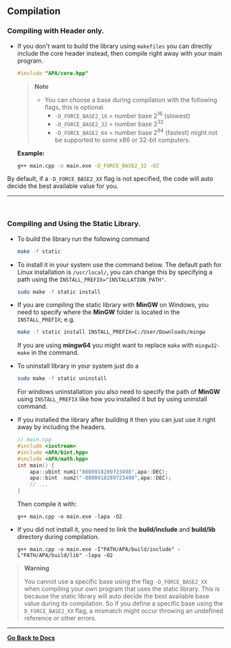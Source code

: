## **Compilation**

### **Compiling with Header only**.

- If you don't want to build the library using ```makefiles``` you can directly
include the core header instead, then compile right away with your main program.

    ```c++
    #include "APA/core.hpp"
    ```

    > **Note**
    > - You can choose a base during compilation with the following flags, this
    is optional.
    >    - ```-D_FORCE_BASE2_16``` = number base 2<sup>16</sup> (slowest)
    >    - ```-D_FORCE_BASE2_32``` = number base 2<sup>32</sup>
    >    - ```-D_FORCE_BASE2_64``` = number base 2<sup>64</sup> (fastest) might
    not be supported to some x86 or 32-bit computers.
        
    **Example:**

    ```bash
    g++ main.cpp -o main.exe -D_FORCE_BASE2_32 -O2
    ```

By default, if a ```-D_FORCE_BASE2_XX``` flag is not specified, the code will auto
decide the best available value for you.

-----

<br>

### **Compiling and Using the Static Library**.

- To build the library run the following command
    ```bash
    make -f static
    ```
- To install it in your system use the command below. The default path for Linux
installation is ```/usr/local/```, you can change this by specifying a path using
the ```INSTALL_PREFIX="INSTALLATION_PATH"```.
    ```bash
    sudo make -f static install
    ```

- If you are compiling the static library with **MinGW** on Windows, you need to
specify where the **MinGW** folder is located in the ```INSTALL_PREFIX```; e.g.
    ```bash
    make -f static install INSTALL_PREFIX=C:/User/Downloads/mingw
    ```

    If you are using **mingw64** you might want to replace ```make``` with
    ```mingw32-make``` in the command.

- To uninstall library in your system just do a
    ```bash
    sudo make -f static uninstall
    ```

    For windows uninstallation you also need to specify the path of **MinGW** using
    ```INSTALL_PREFIX``` like how you installed it but by using uninstall command.

- If you installed the library after building it then you can just use it right away
by including the headers.
    ```c++
    // main.cpp
    #include <iostream>
    #include <APA/bint.hpp>
    #include <APA/math.hpp>
    int main() {
        apa::ubint num1("8800918289723498",apa::DEC);
        apa::bint  num2("-8800918289723498",apa::DEC);
        // ...
    }
    ```
    Then compile it with:
    ```
    g++ main.cpp -o main.exe -lapa -O2
    ```
- If you did not install it, you need to link the **build/include** and **build/lib**
directory during compilation.
    ```
    g++ main.cpp -o main.exe -I"PATH/APA/build/include" -L"PATH/APA/build/lib" -lapa -O2
    ```

> **Warning**
>
> You cannot use a specific base using the flag ```-D_FORCE_BASE2_XX``` when compiling
> your own program that uses the static library. This is because the static library
> will auto decide the best available base value during its compilation. So if you
> define a specific base using the ```D_FORCE_BASE2_XX``` flag, a mismatch
> might occur throwing an undefined reference or other errors.

-----

[**Go Back to Docs**](./docs.md)
